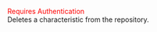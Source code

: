 <span style="color:red">Requires Authentication</span>  
Deletes a characteristic from the repository.